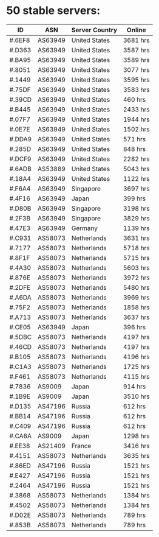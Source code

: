 # 50 stable servers:

| ID | ASN | Server Country | Online |
| ------ | ------ | ------ | ------ |
| #.6EF8 | AS63949 | United States | 3681 hrs |
| #.D363 | AS63949 | United States | 3587 hrs |
| #.BA95 | AS63949 | United States | 3589 hrs |
| #.8051 | AS63949 | United States | 3077 hrs |
| #.1449 | AS63949 | United States | 3595 hrs |
| #.75DF | AS63949 | United States | 3583 hrs |
| #.39CD | AS63949 | United States | 460 hrs |
| #.B445 | AS63949 | United States | 2433 hrs |
| #.07F7 | AS63949 | United States | 1944 hrs |
| #.0E7E | AS63949 | United States | 1502 hrs |
| #.DDA9 | AS63949 | United States | 571 hrs |
| #.285D | AS63949 | United States | 848 hrs |
| #.DCF9 | AS63949 | United States | 2282 hrs |
| #.6ADB | AS53889 | United States | 5043 hrs |
| #.18A4 | AS63949 | United States | 1122 hrs |
| #.F6A4 | AS63949 | Singapore | 3697 hrs |
| #.4F16 | AS63949 | Japan | 399 hrs |
| #.D80B | AS63949 | Singapore | 3198 hrs |
| #.2F3B | AS63949 | Singapore | 3829 hrs |
| #.47E3 | AS63949 | Germany | 1139 hrs |
| #.C931 | AS58073 | Netherlands | 3631 hrs |
| #.7177 | AS58073 | Netherlands | 5718 hrs |
| #.8F1F | AS58073 | Netherlands | 5715 hrs |
| #.4A30 | AS58073 | Netherlands | 5603 hrs |
| #.876E | AS58073 | Netherlands | 3972 hrs |
| #.2DFE | AS58073 | Netherlands | 5480 hrs |
| #.A6DA | AS58073 | Netherlands | 3969 hrs |
| #.75F2 | AS58073 | Netherlands | 1858 hrs |
| #.A713 | AS58073 | Netherlands | 3637 hrs |
| #.CE05 | AS63949 | Japan | 396 hrs |
| #.5DBC | AS58073 | Netherlands | 4197 hrs |
| #.46CD | AS58073 | Netherlands | 4197 hrs |
| #.B105 | AS58073 | Netherlands | 4196 hrs |
| #.C1A3 | AS58073 | Netherlands | 1725 hrs |
| #.F461 | AS58073 | Netherlands | 4115 hrs |
| #.7836 | AS9009 | Japan | 914 hrs |
| #.1B9E | AS9009 | Japan | 3510 hrs |
| #.D135 | AS47196 | Russia | 612 hrs |
| #.BB14 | AS47196 | Russia | 612 hrs |
| #.C409 | AS47196 | Russia | 612 hrs |
| #.CA6A | AS9009 | Japan | 1298 hrs |
| #.EE38 | AS21409 | France | 3416 hrs |
| #.4151 | AS58073 | Netherlands | 3635 hrs |
| #.86ED | AS47196 | Russia | 1521 hrs |
| #.E427 | AS47196 | Russia | 1521 hrs |
| #.2464 | AS47196 | Russia | 1521 hrs |
| #.3868 | AS58073 | Netherlands | 1384 hrs |
| #.4502 | AS58073 | Netherlands | 1384 hrs |
| #.D02E | AS58073 | Netherlands | 789 hrs |
| #.853B | AS58073 | Netherlands | 789 hrs |

